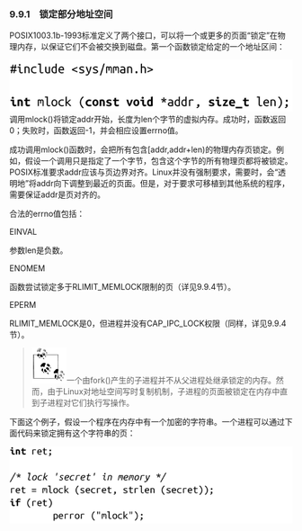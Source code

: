 ### 9.9.1　锁定部分地址空间

POSIX1003.1b-1993标准定义了两个接口，可以将一个或更多的页面“锁定”在物理内存，以保证它们不会被交换到磁盘。第一个函数锁定给定的一个地址区间：



![468.png](../images/468.png)
调用mlock()将锁定addr开始，长度为len个字节的虚拟内存。成功时，函数返回0；失败时，函数返回-1，并会相应设置errno值。

成功调用mlock()函数时，会把所有包含[addr,addr+len)的物理内存页锁定。例如，假设一个调用只是指定了一个字节，包含这个字节的所有物理页都将被锁定。POSIX标准要求addr应该与页边界对齐。Linux并没有强制要求，需要时，会“透明地”将addr向下调整到最近的页面。但是，对于要求可移植到其他系统的程序，需要保证addr是页对齐的。

合法的errno值包括：

EINVAL

参数len是负数。

ENOMEM

函数尝试锁定多于RLIMIT_MEMLOCK限制的页（详见9.9.4节）。

EPERM

RLIMIT_MEMLOCK是0，但进程并没有CAP_IPC_LOCK权限（同样，详见9.9.4节）。

> <img class="my_markdown" src="../images/1.png" style="width:62px;  height: 63px; "/>一个由fork()产生的子进程并不从父进程处继承锁定的内存。然而，由于Linux对地址空间写时复制机制，子进程的页面被锁定在内存中直到子进程对它们执行写操作。

下面这个例子，假设一个程序在内存中有一个加密的字符串。一个进程可以通过下面代码来锁定拥有这个字符串的页：



![469.png](../images/469.png)
